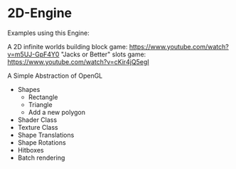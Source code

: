 # 2D-Engine

Examples using this Engine:

A 2D infinite worlds building block game: https://www.youtube.com/watch?v=m5UJ-GpF4Y0
"Jacks or Better" slots game: https://www.youtube.com/watch?v=cKir4jQ5egI

A Simple Abstraction of OpenGL

+ Shapes
  + Rectangle
  + Triangle
  + Add a new polygon
+ Shader Class
+ Texture Class
+ Shape Translations
+ Shape Rotations
+ Hitboxes 
+ Batch rendering

